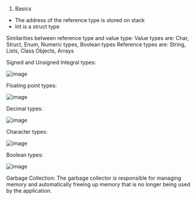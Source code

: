 1. Basics
- The address of the reference type is stored on stack 
-	Int is a struct type
 
Similarities between reference type and value type:
Value types are: Char, Struct, Enum, Numeric types, Boolean types
Reference types are: String, Lists, Class Objects, Arrays
 
Signed and Unsigned Integral types:

![image](https://user-images.githubusercontent.com/77484700/232239326-0a0cdc1d-c002-4fc7-80e1-4f6ad2c11630.png)


 
Floating point types:

![image](https://user-images.githubusercontent.com/77484700/232239347-99691945-23b7-4382-aba8-3536a6162876.png)


 
Decimal types:

![image](https://user-images.githubusercontent.com/77484700/232239355-a055b45a-6784-4d38-84fb-bbff6bc7b6ee.png)

 
Character types:

![image](https://user-images.githubusercontent.com/77484700/232239372-7cd7556f-f55c-4238-ab07-e7a94800c898.png)

 
Boolean types:

![image](https://user-images.githubusercontent.com/77484700/232239380-413567d5-41a9-4559-b704-3f1179c65512.png)

 

Garbage Collection:
The garbage collector is responsible for managing memory and automatically freeing up memory that is no longer being used by the application.
 
 
